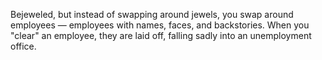 Bejeweled, but instead of swapping around jewels, you swap around employees — employees with names, faces, and backstories. When you "clear" an employee, they are laid off, falling sadly into an unemployment office.
